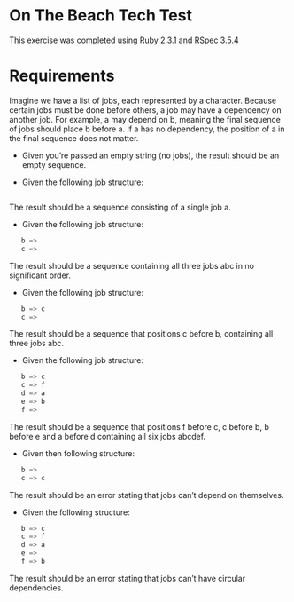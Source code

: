 # On The Beach Tech Test

This exercise was completed using Ruby 2.3.1 and RSpec 3.5.4

# Requirements

Imagine we have a list of jobs, each represented by a character. Because certain jobs must be done before others, a job may have a dependency on another job. For example, a may depend on b, meaning the final sequence of jobs should place b before a. If a has no dependency, the position of a in the final sequence does not matter.

* Given you’re passed an empty string (no jobs), the result should be an empty sequence.

* Given the following job structure:

```a =>
```

The result should be a sequence consisting of a single job a.

* Given the following job structure:

```a =>
   b =>
   c =>
```
The result should be a sequence containing all three jobs abc in no significant order.

* Given the following job structure:

```a =>
   b => c
   c =>
```
The result should be a sequence that positions c before b, containing all three jobs abc.

* Given the following job structure:

```a =>
   b => c
   c => f
   d => a
   e => b
   f =>
```

The result should be a sequence that positions f before c, c before b, b before e and a before d containing all six jobs abcdef.

* Given then following structure:

```a =>
   b =>
   c => c
```
The result should be an error stating that jobs can’t depend on themselves.

* Given the following structure:

```a =>
   b => c
   c => f
   d => a
   e =>
   f => b
```

The result should be an error stating that jobs can’t have circular dependencies.
